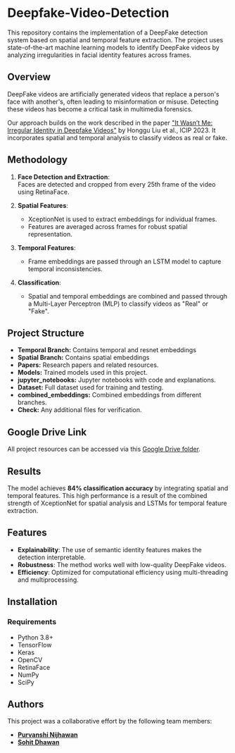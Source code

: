 # Deepfake-Video-Detection

This repository contains the implementation of a DeepFake detection system based on spatial and temporal feature extraction. The project uses state-of-the-art machine learning models to identify DeepFake videos by analyzing irregularities in facial identity features across frames.

## Overview

DeepFake videos are artificially generated videos that replace a person's face with another's, often leading to misinformation or misuse. Detecting these videos has become a critical task in multimedia forensics.

Our approach builds on the work described in the paper ["It Wasn’t Me: Irregular Identity in Deepfake Videos"](https://github.com/HongguLiu/Identity-Inconsistency-DeepFake-Detection) by Honggu Liu et al., ICIP 2023. It incorporates spatial and temporal analysis to classify videos as real or fake.

## Methodology

1. **Face Detection and Extraction**:  
   Faces are detected and cropped from every 25th frame of the video using RetinaFace.

2. **Spatial Features**:  
   - XceptionNet is used to extract embeddings for individual frames.  
   - Features are averaged across frames for robust spatial representation.

3. **Temporal Features**:  
   - Frame embeddings are passed through an LSTM model to capture temporal inconsistencies.  

4. **Classification**:  
   - Spatial and temporal embeddings are combined and passed through a Multi-Layer Perceptron (MLP) to classify videos as "Real" or "Fake".

## Project Structure
- **Temporal Branch:** Contains temporal and resnet embeddings
- **Spatial Branch:** Contains spatial embeddings
- **Papers:** Research papers and related resources.
- **Models:** Trained models used in this project.
- **jupyter_notebooks:** Jupyter notebooks with code and explanations.
- **Dataset:** Full dataset used for training and testing.
- **combined_embeddings:** Combined embeddings from different branches.
- **Check:** Any additional files for verification.

## Google Drive Link
All project resources can be accessed via this [Google Drive folder](https://drive.google.com/drive/folders/1lEL5rbFGgqa0Y9EvAMMIV1cj5huHG3bI?usp=sharing).

## Results

The model achieves **84% classification accuracy** by integrating spatial and temporal features. This high performance is a result of the combined strength of XceptionNet for spatial analysis and LSTMs for temporal feature extraction.

## Features

- **Explainability**: The use of semantic identity features makes the detection interpretable.  
- **Robustness**: The method works well with low-quality DeepFake videos.  
- **Efficiency**: Optimized for computational efficiency using multi-threading and multiprocessing.

## Installation

### Requirements
- Python 3.8+
- TensorFlow
- Keras
- OpenCV
- RetinaFace
- NumPy
- SciPy

## Authors
This project was a collaborative effort by the following team members:
- [**Purvanshi Nijhawan**](https://github.com/CoffeeCoder3009)
- [**Sohit Dhawan**](https://github.com/sohitdhawan)
